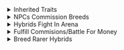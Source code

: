 <details>
    <summary>
        Inherited Traits
    </summary>

- 1 Trait/Slot
    - Traits Conflict
        - Cointoss
            - Rarer Traits Less Likely
    - Slots
        - Skin
        - Tail
        - Head
        - Legs
        - Feet
        - Eye
            - Amount
            - Type
        - Weapon
            > Element
            >> Earth\
            >> Fire\
            >> Water\
            >> Air\
            >> Lightning\
            >> Light\
            >> Dark\
            >> Toxic\
            > Emitter
            >> Breath\
            >> Tail\
            >> Teeth\
            >> Claws
- Traits Define Stats
</details>
<details>
    <summary>
        NPCs Commission Breeds
    </summary>

- Better Hybrids
    - More Money
</details>
<details>
    <summary>
        Hybrids Fight In Arena
    </summary>

- Win Fights To Go Up In Rank
    - Ranks
        - Roman Numerals
    - Higher Rank
        - More Rewards
            - Money
            - Eggs
            - Boosts
            - Discounts
            - Etc.
</details>
<details>
    <summary>
        Fulfill Commisions/Battle For Money
    </summary>

- Buy Eggs With Money
    - Hatch Eggs Into New Animals To Breed
</details>
<details>
    <summary>
        Breed Rarer Hybrids
    </summary>

- Higher Player Tier
    - Tiers
        - I
        - II
        - III
        - IV
        - V
        - VI
    - Rarer Eggs In Shop
        - Rarities
            - Common
            - Uncommon
            - Rare
            - Legendary
            - Mythical
            - Deific
</details>